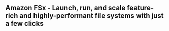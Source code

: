 ## Amazon FSx - Launch, run, and scale feature-rich and highly-performant file systems with just a few clicks
